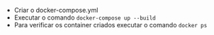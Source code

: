 

- Criar o docker-compose.yml
- Executar o comando ```docker-compose up --build```
- Para verificar os container criados executar o comando ```docker ps```